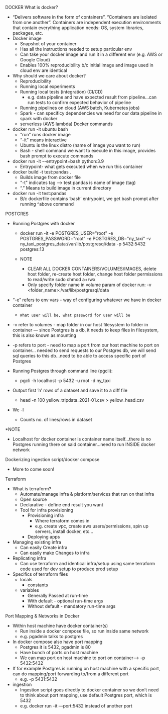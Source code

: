 DOCKER 
What is docker?
*  “Delivers software in the form of containers”. “Containers are isolated from one another”. Containers are independent execution environments that contain everything application needs: OS, system libraries, packages, etc.
* Docker image
    * Snapshot of your container 
    * Has all the instructions needed to setup particular env
    * Can take your docker image and run it in a different env (e.g. AWS or Google Cloud) 
    * Enables 100% reproducibility b/c initial image and image used in cloud env are identical
* Why should we care about docker?
    * Reproducibility
    * Running local experiments
    * Running local tests (integration) (CI/CD)
        * e.g. data pipeline and have expected result from pipeline…can run tests to confirm expected behavior of pipeline
    * Running pipelines on cloud (AWS batch, Kubernetes jobs)
    * Spark - can specificy dependencies we need for our data pipeline in spark with docker
    * serverless (AWS lambda)
Docker commands
* docker run -it ubuntu bash 
    * “run” runs docker image 
    * “-it" means interactive
    * Ubuntu is the linux distro (name of image you want to run)
    * Bash - shell command we want to execute in this image, provides bash prompt to execute commands
* docker run -it --entrypoint=bash python:3.9
    * Entrypoint- what gets executed when we run this container
*  docker build -t test:pandas .
    * Builds image from docker file
    * “-t" indicates tag —> test:pandas is name of image (tag)
    * “.” Means to build image in current directory
*  docker run -it test:pandas
    * B/c dockerfile contains ‘bash’ entrypoint, we get bash prompt after running ^above command


POSTGRES

*  Running Postgres with docker
    * docker run -it -e POSTGRES_USER="root" -e POSTGRES_PASSWORD="root" -e POSTGRES_DB="ny_taxi" -v ny_taxi_postgres_data:/var/lib/postgresql/data -p 5432:5432 postgres:13

    * NOTE
      * CLEAR ALL DOCKER CONTAINERS/VOLUMES/IMAGES, delete host folder, re-create host folder, change host folder permissions to read/write sudo chmod a+rwx <folder name>
      * Only specify folder name in volume param of docker run:  -v <folder_name>:/var/lib/postgresql/data
*  “-e” refers to env vars - way of configuring whatever we have in docker container
    *     What user will be, what password for user will be
* -v refer to volumes  - map folder  in our host filesystem to folder in container — since Postgres is a db, it needs to keep files in filesystem, this is also known as mounting
* -p refers to port - need to map a port from our host machine to port on container...  needed to send requests to our Postgres db, we will send sql queries to this db…need to be able to access specific port of Postgres  

*  Running Postgres through command line (pgcli):
    * pgcli -h localhost -p 5432 -u root -d ny_taxi
* Output first ’n’ rows of a dataset and save it to a diff file
    * head -n 100 yellow_tripdata_2021-01.csv > yellow_head.csv
* Wc -l <filename>
    * Counts no. of lines/rows in dataset

*NOTE
*  Localhost for docker container is container name itself…there is no Postgres running there on said container…need to run INSIDE docker network


Dockerizing ingestion script/docker compose
  * More to come soon!

Terraform
*  What is terraform?
    * Automate/manage infra & platform/services that run on that infra
    * Open source
    * Declarative - define end result you want
    * Tool for infra provisioning
        * Provisioning infra
            * Where terraform comes in 
            * e.g. create vpc, create aws users/permissions, spin up servers, install docker, etc...
        * Deploying apps
* Managing existing infra
    * Can easily Create infra
    * Can easily make Changes to infra
* Replicating infra
    * Can use terraform and identical infra/setup using same terraform code used for dev setup to produce prod setup
* Specifics of terraform files
    * locals
        * constants
    * variables
        * Generally Passed at run-time
        * With default - optional run-time args
        * Without default - mandatory run-time args

Port Mapping & Networks in Docker
*  Within host machine have docker container(s)
    * Run inside a docker compose file, so run inside same network
    * e.g. pgadmin talks to postgres
* In docker compose also have port mapping
    * Postgres it is 5432, pgadmin is 80
    * Have bunch of ports on host machine
    * We can map port on host machine to port on container—> -p 5432:5432
* If for example Postgres is running on host machine with a specific port, can do mapping/port forwarding to/from a different port
    * e.g. -p 5431:5432
* ingestion
    * Ingestion script goes directly to docker container so we don’t need to think about port mapping, use default Postgres port, which is 5432
    * e.g. docker run -it —port:5432 instead of another port
